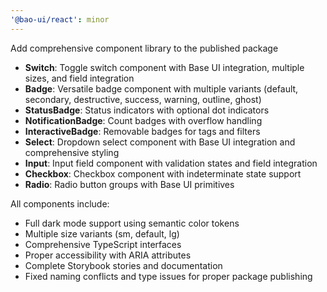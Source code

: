 ```yaml
---
'@bao-ui/react': minor
---
```


Add comprehensive component library to the published package

- **Switch**: Toggle switch component with Base UI integration, multiple sizes, and field integration
- **Badge**: Versatile badge component with multiple variants (default, secondary, destructive, success, warning, outline, ghost)
- **StatusBadge**: Status indicators with optional dot indicators
- **NotificationBadge**: Count badges with overflow handling
- **InteractiveBadge**: Removable badges for tags and filters
- **Select**: Dropdown select component with Base UI integration and comprehensive styling
- **Input**: Input field component with validation states and field integration
- **Checkbox**: Checkbox component with indeterminate state support
- **Radio**: Radio button groups with Base UI primitives

All components include:

- Full dark mode support using semantic color tokens
- Multiple size variants (sm, default, lg)
- Comprehensive TypeScript interfaces
- Proper accessibility with ARIA attributes
- Complete Storybook stories and documentation
- Fixed naming conflicts and type issues for proper package publishing
